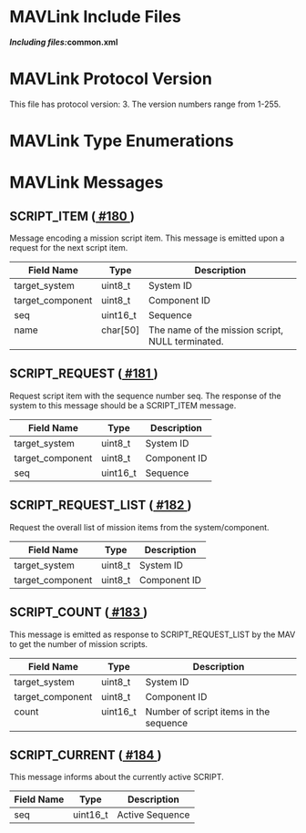 <html>
 <body>
  <h1>MAVLink Include Files</h1>
  <p>
   <strong>
    <em>Including files:</em>common.xml</strong>
  </p>
  <h1>MAVLink Protocol Version</h1>
  <p>This file has protocol version: 3. The version numbers range from 1-255.</p>
  <h1>MAVLink Type Enumerations</h1>
  <h1>MAVLink Messages</h1>
  <h2 class="mavlink_message_name" id="SCRIPT_ITEM" name="SCRIPT_ITEM">SCRIPT_ITEM (<a href="
      #SCRIPT_ITEM">
    #180
   </a>
   )
  </h2>
  <p class="description">Message encoding a mission script item. This message is emitted upon a request for the next script item.</p>
  <table class="sortable">
   <thead>
    <tr>
     <th class="mavlink_field_header">Field Name</th>
     <th class="mavlink_field_header">Type</th>
     <th class="mavlink_field_header">Description</th>
    </tr>
   </thead>
   <tbody>
    <tr class="mavlink_field">
     <td class="mavlink_name" valign="top">target_system</td>
     <td class="mavlink_type" valign="top">uint8_t</td>
     <td class="mavlink_comment">System ID</td>
    </tr>
    <tr class="mavlink_field">
     <td class="mavlink_name" valign="top">target_component</td>
     <td class="mavlink_type" valign="top">uint8_t</td>
     <td class="mavlink_comment">Component ID</td>
    </tr>
    <tr class="mavlink_field">
     <td class="mavlink_name" valign="top">seq</td>
     <td class="mavlink_type" valign="top">uint16_t</td>
     <td class="mavlink_comment">Sequence</td>
    </tr>
    <tr class="mavlink_field">
     <td class="mavlink_name" valign="top">name</td>
     <td class="mavlink_type" valign="top">char[50]</td>
     <td class="mavlink_comment">The name of the mission script, NULL terminated.</td>
    </tr>
   </tbody>
  </table>
  <h2 class="mavlink_message_name" id="SCRIPT_REQUEST" name="SCRIPT_REQUEST">SCRIPT_REQUEST (<a href="
      #SCRIPT_REQUEST">
    #181
   </a>
   )
  </h2>
  <p class="description">Request script item with the sequence number seq. The response of the system to this message should be a SCRIPT_ITEM message.</p>
  <table class="sortable">
   <thead>
    <tr>
     <th class="mavlink_field_header">Field Name</th>
     <th class="mavlink_field_header">Type</th>
     <th class="mavlink_field_header">Description</th>
    </tr>
   </thead>
   <tbody>
    <tr class="mavlink_field">
     <td class="mavlink_name" valign="top">target_system</td>
     <td class="mavlink_type" valign="top">uint8_t</td>
     <td class="mavlink_comment">System ID</td>
    </tr>
    <tr class="mavlink_field">
     <td class="mavlink_name" valign="top">target_component</td>
     <td class="mavlink_type" valign="top">uint8_t</td>
     <td class="mavlink_comment">Component ID</td>
    </tr>
    <tr class="mavlink_field">
     <td class="mavlink_name" valign="top">seq</td>
     <td class="mavlink_type" valign="top">uint16_t</td>
     <td class="mavlink_comment">Sequence</td>
    </tr>
   </tbody>
  </table>
  <h2 class="mavlink_message_name" id="SCRIPT_REQUEST_LIST" name="SCRIPT_REQUEST_LIST">SCRIPT_REQUEST_LIST (<a href="
      #SCRIPT_REQUEST_LIST">
    #182
   </a>
   )
  </h2>
  <p class="description">Request the overall list of mission items from the system/component.</p>
  <table class="sortable">
   <thead>
    <tr>
     <th class="mavlink_field_header">Field Name</th>
     <th class="mavlink_field_header">Type</th>
     <th class="mavlink_field_header">Description</th>
    </tr>
   </thead>
   <tbody>
    <tr class="mavlink_field">
     <td class="mavlink_name" valign="top">target_system</td>
     <td class="mavlink_type" valign="top">uint8_t</td>
     <td class="mavlink_comment">System ID</td>
    </tr>
    <tr class="mavlink_field">
     <td class="mavlink_name" valign="top">target_component</td>
     <td class="mavlink_type" valign="top">uint8_t</td>
     <td class="mavlink_comment">Component ID</td>
    </tr>
   </tbody>
  </table>
  <h2 class="mavlink_message_name" id="SCRIPT_COUNT" name="SCRIPT_COUNT">SCRIPT_COUNT (<a href="
      #SCRIPT_COUNT">
    #183
   </a>
   )
  </h2>
  <p class="description">This message is emitted as response to SCRIPT_REQUEST_LIST by the MAV to get the number of mission scripts.</p>
  <table class="sortable">
   <thead>
    <tr>
     <th class="mavlink_field_header">Field Name</th>
     <th class="mavlink_field_header">Type</th>
     <th class="mavlink_field_header">Description</th>
    </tr>
   </thead>
   <tbody>
    <tr class="mavlink_field">
     <td class="mavlink_name" valign="top">target_system</td>
     <td class="mavlink_type" valign="top">uint8_t</td>
     <td class="mavlink_comment">System ID</td>
    </tr>
    <tr class="mavlink_field">
     <td class="mavlink_name" valign="top">target_component</td>
     <td class="mavlink_type" valign="top">uint8_t</td>
     <td class="mavlink_comment">Component ID</td>
    </tr>
    <tr class="mavlink_field">
     <td class="mavlink_name" valign="top">count</td>
     <td class="mavlink_type" valign="top">uint16_t</td>
     <td class="mavlink_comment">Number of script items in the sequence</td>
    </tr>
   </tbody>
  </table>
  <h2 class="mavlink_message_name" id="SCRIPT_CURRENT" name="SCRIPT_CURRENT">SCRIPT_CURRENT (<a href="
      #SCRIPT_CURRENT">
    #184
   </a>
   )
  </h2>
  <p class="description">This message informs about the currently active SCRIPT.</p>
  <table class="sortable">
   <thead>
    <tr>
     <th class="mavlink_field_header">Field Name</th>
     <th class="mavlink_field_header">Type</th>
     <th class="mavlink_field_header">Description</th>
    </tr>
   </thead>
   <tbody>
    <tr class="mavlink_field">
     <td class="mavlink_name" valign="top">seq</td>
     <td class="mavlink_type" valign="top">uint16_t</td>
     <td class="mavlink_comment">Active Sequence</td>
    </tr>
   </tbody>
  </table>
 </body>
</html>